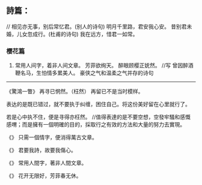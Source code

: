 ## 詩篇：
//
相见亦无事，别后常忆君。(别人的诗句)
明月千里路，君安我心安。
昔别君未婚，儿女忽成行。(杜甫的诗句)
我在远方，惜君一如常。

### 樱花篇
1. 常用人间字，着非人间文章。
芳菲欲绚天。
醉眼顾樱正妩然。
//写 曾因醉酒鞭名马，生怕情多累美人。
豪侠之气和温柔之气并存的诗句
---
《驚鴻一瞥》
再寻已惘然。（枉然）
再留已不是当时模样。

表达的是既已错过，就不要执于纠缠，困住自己。将这份美好留在心里就行了。

若是心中执不住，便是寻得亦枉然。
//值得表達的是不要空想，空發牢騷和感慨感喟；而是擁有一個明確的目的，採取行之有效的方法和大量的努力去實現。

《》
只需一個情字，便消得萬古文章。

《》
君要我詩，故要我傷心。

《》 常用人間字，著非人間文章。

《》
花开无限好，芳菲春无休。
